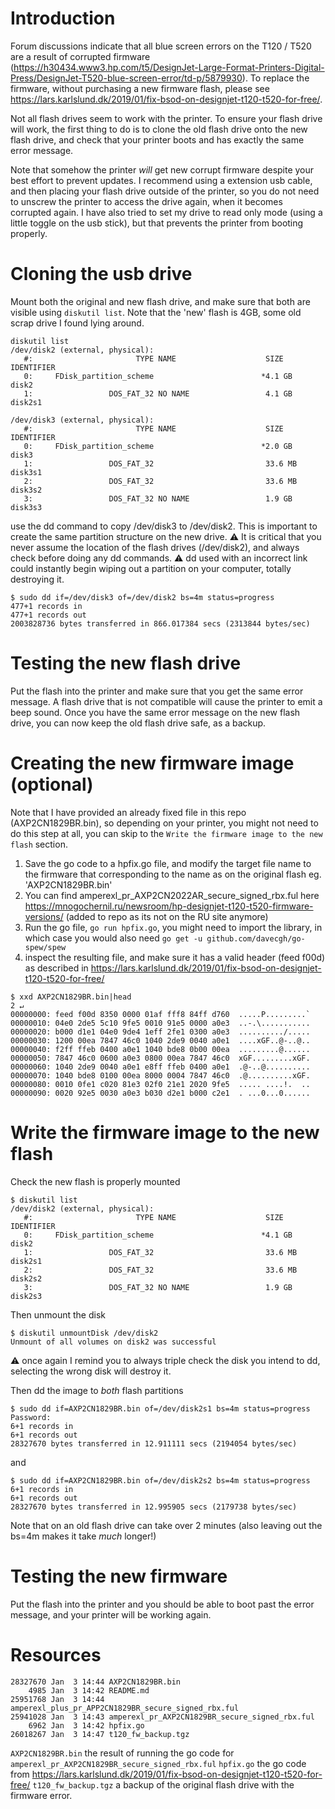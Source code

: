 # Introduction
Forum discussions indicate that all blue screen errors on the T120 / T520 are a result of corrupted firmware (https://h30434.www3.hp.com/t5/DesignJet-Large-Format-Printers-Digital-Press/DesignJet-T520-blue-screen-error/td-p/5879930). To replace the firmware, without purchasing a new firmware flash, please see 
https://lars.karlslund.dk/2019/01/fix-bsod-on-designjet-t120-t520-for-free/.

Not all flash drives seem to work with the printer. To ensure your flash drive will work, the first thing to do is to clone the old flash drive onto the new flash drive, and check that your printer boots and has exactly the same error message.

Note that somehow the printer *will* get new corrupt firmware despite your best effort to prevent updates. I recommend using a extension usb cable, and then placing your flash drive outside of the printer, so you do not need to unscrew the printer to access the drive again, when it becomes corrupted again. I have also tried to set my drive to read only mode (using a little toggle on the usb stick), but that prevents the printer from booting properly.

# Cloning the usb drive
Mount both the original and new flash drive, and make sure that both are visible using `diskutil list`. Note that the 'new' flash is 4GB, some old scrap drive I found lying around.
```
diskutil list
/dev/disk2 (external, physical):
   #:                       TYPE NAME                    SIZE       IDENTIFIER
   0:     FDisk_partition_scheme                        *4.1 GB     disk2
   1:                 DOS_FAT_32 NO NAME                 4.1 GB     disk2s1

/dev/disk3 (external, physical):
   #:                       TYPE NAME                    SIZE       IDENTIFIER
   0:     FDisk_partition_scheme                        *2.0 GB     disk3
   1:                 DOS_FAT_32                         33.6 MB    disk3s1
   2:                 DOS_FAT_32                         33.6 MB    disk3s2
   3:                 DOS_FAT_32 NO NAME                 1.9 GB     disk3s3
```
use the dd command to copy /dev/disk3 to /dev/disk2. This is important to create the same partition structure on the new drive.
:warning: It is critical that you never assume the location of the flash drives (/dev/disk2), and always check before doing any dd commands.
:warning: dd used with an incorrect link could instantly begin wiping out a partition on your computer, totally destroying it.
```
$ sudo dd if=/dev/disk3 of=/dev/disk2 bs=4m status=progress
477+1 records in
477+1 records out
2003828736 bytes transferred in 866.017384 secs (2313844 bytes/sec)
```
# Testing the new flash drive
Put the flash into the printer and make sure that you get the same error message. A flash drive that is not compatible will cause the printer to emit a beep sound. Once you have the same error message on the new flash drive, you can now keep the old flash drive safe, as a backup.

# Creating the new firmware image (optional)
Note that I have provided an already fixed file in this repo (AXP2CN1829BR.bin), so depending on your printer, you might not need to do this step at all, you can skip to the `Write the firmware image to the new flash` section.

1. Save the go code to a hpfix.go file, and modify the target file name to the firmware that corresponding to the name as on the original flash eg. 'AXP2CN1829BR.bin'
2. You can find amperexl_pr_AXP2CN2022AR_secure_signed_rbx.ful here https://mnogochernil.ru/newsroom/hp-designjet-t120-t520-firmware-versions/ (added to repo as its not on the RU site anymore)
3. Run the go file, `go run hpfix.go`, you might need to import the library, in which case you would also need `go get -u github.com/davecgh/go-spew/spew`
4. inspect the resulting file, and make sure it has a valid header (feed f00d) as described in https://lars.karlslund.dk/2019/01/fix-bsod-on-designjet-t120-t520-for-free/
```
$ xxd AXP2CN1829BR.bin|head                                                                                                                                                                                                                     2 ↵
00000000: feed f00d 8350 0000 01af fff8 84ff d760  .....P.........`
00000010: 04e0 2de5 5c10 9fe5 0010 91e5 0000 a0e3  ..-.\...........
00000020: b000 d1e1 04e0 9de4 1eff 2fe1 0300 a0e3  ........../.....
00000030: 1200 00ea 7847 46c0 1040 2de9 0040 a0e1  ....xGF..@-..@..
00000040: f2ff ffeb 0400 a0e1 1040 bde8 0b00 00ea  .........@......
00000050: 7847 46c0 0600 a0e3 0800 00ea 7847 46c0  xGF.........xGF.
00000060: 1040 2de9 0040 a0e1 e8ff ffeb 0400 a0e1  .@-..@..........
00000070: 1040 bde8 0100 00ea 8000 0004 7847 46c0  .@..........xGF.
00000080: 0010 0fe1 c020 81e3 02f0 21e1 2020 9fe5  ..... ....!.  ..
00000090: 0020 92e5 0030 a0e3 b030 d2e1 b000 c2e1  . ...0...0......
```

# Write the firmware image to the new flash
Check the new flash is properly mounted
```
$ diskutil list
/dev/disk2 (external, physical):
   #:                       TYPE NAME                    SIZE       IDENTIFIER
   0:     FDisk_partition_scheme                        *4.1 GB     disk2
   1:                 DOS_FAT_32                         33.6 MB    disk2s1
   2:                 DOS_FAT_32                         33.6 MB    disk2s2
   3:                 DOS_FAT_32 NO NAME                 1.9 GB     disk2s3
```
Then unmount the disk
```
$ diskutil unmountDisk /dev/disk2
Unmount of all volumes on disk2 was successful
```

:warning: once again I remind you to always triple check the disk you intend to dd, selecting the wrong disk will destroy it.

Then dd the image to *both* flash partitions
```
$ sudo dd if=AXP2CN1829BR.bin of=/dev/disk2s1 bs=4m status=progress
Password:
6+1 records in
6+1 records out
28327670 bytes transferred in 12.911111 secs (2194054 bytes/sec)
```
and 
```
$ sudo dd if=AXP2CN1829BR.bin of=/dev/disk2s2 bs=4m status=progress
6+1 records in
6+1 records out
28327670 bytes transferred in 12.995905 secs (2179738 bytes/sec)
```
Note that on an old flash drive can take over 2 minutes (also leaving out the bs=4m makes it take _much_ longer!)

# Testing the new firmware
Put the flash into the printer and you should be able to boot past the error message, and your printer will be working again.

# Resources
```
28327670 Jan  3 14:44 AXP2CN1829BR.bin
    4985 Jan  3 14:42 README.md
25951768 Jan  3 14:44 amperexl_plus_pr_APP2CN1829BR_secure_signed_rbx.ful
25941028 Jan  3 14:43 amperexl_pr_AXP2CN1829BR_secure_signed_rbx.ful
    6962 Jan  3 14:42 hpfix.go
26018267 Jan  3 14:47 t120_fw_backup.tgz
```
`AXP2CN1829BR.bin` the result of running the go code for `amperexl_pr_AXP2CN1829BR_secure_signed_rbx.ful`
`hpfix.go` the go code from https://lars.karlslund.dk/2019/01/fix-bsod-on-designjet-t120-t520-for-free/
`t120_fw_backup.tgz` a backup of the original flash drive with the firmware error.

